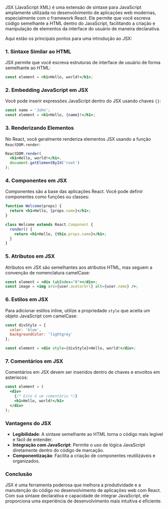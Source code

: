 JSX (JavaScript XML) é uma extensão de sintaxe para JavaScript amplamente utilizada no desenvolvimento de aplicações web modernas, especialmente com o framework React. Ele permite que você escreva código semelhante a HTML dentro do JavaScript, facilitando a criação e manipulação de elementos da interface do usuário de maneira declarativa.

Aqui estão os principais pontos para uma introdução ao JSX:

### 1. Sintaxe Similar ao HTML
JSX permite que você escreva estruturas de interface de usuário de forma semelhante ao HTML:
```jsx
const element = <h1>Hello, world!</h1>;
```

### 2. Embedding JavaScript em JSX
Você pode inserir expressões JavaScript dentro do JSX usando chaves `{}`:
```jsx
const name = 'John';
const element = <h1>Hello, {name}!</h1>;
```

### 3. Renderizando Elementos
No React, você geralmente renderiza elementos JSX usando a função `ReactDOM.render`:
```jsx
ReactDOM.render(
  <h1>Hello, world!</h1>,
  document.getElementById('root')
);
```

### 4. Componentes em JSX
Componentes são a base das aplicações React. Você pode definir componentes como funções ou classes:
```jsx
function Welcome(props) {
  return <h1>Hello, {props.name}</h1>;
}

class Welcome extends React.Component {
  render() {
    return <h1>Hello, {this.props.name}</h1>;
  }
}
```

### 5. Atributos em JSX
Atributos em JSX são semelhantes aos atributos HTML, mas seguem a convenção de nomenclatura camelCase:
```jsx
const element = <div tabIndex="0"></div>;
const image = <img src={user.avatarUrl} alt={user.name} />;
```

### 6. Estilos em JSX
Para adicionar estilos inline, utilize a propriedade `style` que aceita um objeto JavaScript com camelCase:
```jsx
const divStyle = {
  color: 'blue',
  backgroundColor: 'lightgrey'
};

const element = <div style={divStyle}>Hello, world!</div>;
```

### 7. Comentários em JSX
Comentários em JSX devem ser inseridos dentro de chaves e envoltos em asteriscos:
```jsx
const element = (
  <div>
    {/* Este é um comentário */}
    <h1>Hello, world!</h1>
  </div>
);
```

### Vantagens do JSX

- **Legibilidade**: A sintaxe semelhante ao HTML torna o código mais legível e fácil de entender.
- **Integração com JavaScript**: Permite o uso de lógica JavaScript diretamente dentro do código de marcação.
- **Componentização**: Facilita a criação de componentes reutilizáveis e organizados.

### Conclusão

JSX é uma ferramenta poderosa que melhora a produtividade e a manutenção do código no desenvolvimento de aplicações web com React. Com sua sintaxe declarativa e capacidade de integrar JavaScript, ele proporciona uma experiência de desenvolvimento mais intuitiva e eficiente.